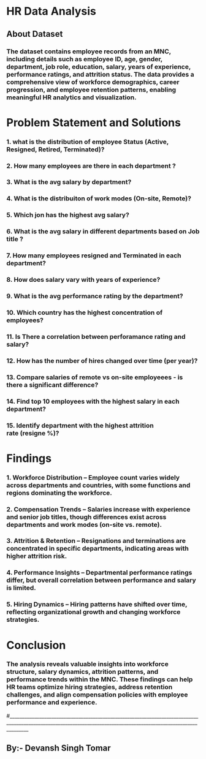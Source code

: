 # HR Data Analysis

## About Dataset 
### The dataset contains employee records from an MNC, including details such as employee ID, age, gender, department, job role, education, salary, years of experience, performance ratings, and attrition status. The data provides a comprehensive view of workforce demographics, career progression, and employee retention patterns, enabling meaningful HR analytics and visualization.

# Problem Statement and Solutions
### 1. what is the distribution of employee Status (Active, Resigned, Retired, Terminated)?
### 2. How many employees are there in each department ?
### 3. What is the avg salary by department?
### 4. What is the distribuiton of work modes (On-site, Remote)?
### 5. Which jon has the highest avg salary?
### 6. What is the avg salary in different departments based on Job title ?
### 7. How many employees resigned and Terminated in each department?
### 8. How does salary vary with years of experience?
### 9. What is the avg performance rating by the department?
### 10. Which country has the highest concentration of employees?
### 11. Is There a correlation between perforamance rating and salary?
### 12. How has the number of hires changed over time (per year)?
### 13. Compare salaries of remote vs on-site employeees - is there a significant difference?
### 14. Find top 10 employees with the highest salary in each department?
### 15. Identify department with the highest attrition rate (resigne %)?

# Findings

### 1. Workforce Distribution – Employee count varies widely across departments and countries, with some functions and regions dominating the workforce.
### 2. Compensation Trends – Salaries increase with experience and senior job titles, though differences exist across departments and work modes (on-site vs. remote).
### 3. Attrition & Retention – Resignations and terminations are concentrated in specific departments, indicating areas with higher attrition risk.
### 4. Performance Insights – Departmental performance ratings differ, but overall correlation between performance and salary is limited.
### 5. Hiring Dynamics – Hiring patterns have shifted over time, reflecting organizational growth and changing workforce strategies.

# Conclusion

### The analysis reveals valuable insights into workforce structure, salary dynamics, attrition patterns, and performance trends within the MNC. These findings can help HR teams optimize hiring strategies, address retention challenges, and align compensation policies with employee performance and experience.

#____________________________________________________________________________________________________________________________________________________________________
## By:- Devansh Singh Tomar
